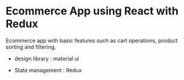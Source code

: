 # Ecommerce App using React with Redux

Ecommerce app with basic features such as cart operations, product sorting and filtering.

- design library : material ui

- State management : Redux
